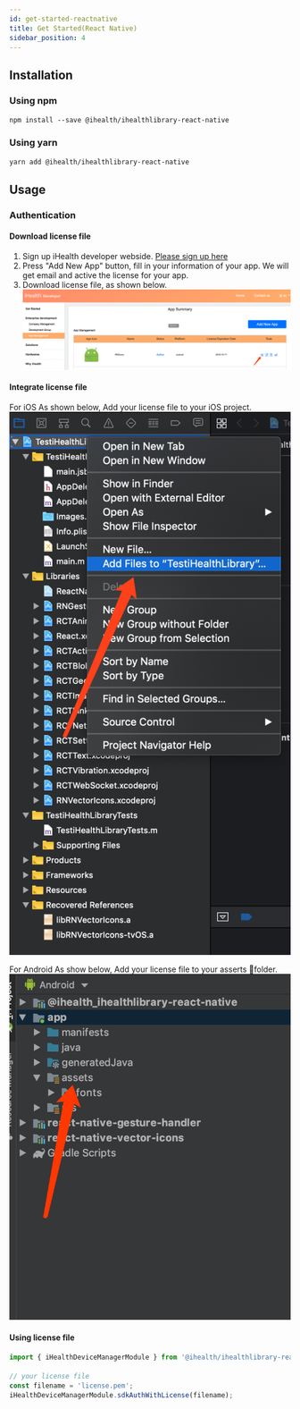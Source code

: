```yaml
---
id: get-started-reactnative
title: Get Started(React Native)
sidebar_position: 4
---
```


## Installation

### Using npm

```shell
npm install --save @ihealth/ihealthlibrary-react-native
```

### Using yarn

```shell
yarn add @ihealth/ihealthlibrary-react-native
```

## Usage

### Authentication

#### Download license file

1. Sign up iHealth developer webside. [Please sign up here](https://dev.ihealthlabs.com)
2. Press "Add New App" button, fill in your information of your app. We will get email and active the license for your app.
3. Download license file, as shown below.
![Download](/img/download.png)

#### Integrate license file

For iOS
As shown below, Add your license file to your iOS project.
![integrate ios](/img/integrate-ios.png)

For Android
As show below, Add your license file to your asserts folder.
![integrate android](/img/integrate-android.png)

#### Using license file

```js
import { iHealthDeviceManagerModule } from '@ihealth/ihealthlibrary-react-native';

// your license file
const filename = 'license.pem';
iHealthDeviceManagerModule.sdkAuthWithLicense(filename);
```
